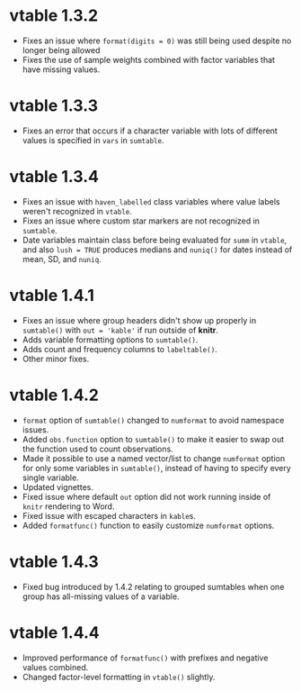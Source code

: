 # vtable 1.3.2

- Fixes an issue where `format(digits = 0)` was still being used despite no longer being allowed
- Fixes the use of sample weights combined with factor variables that have missing values.

# vtable 1.3.3

- Fixes an error that occurs if a character variable with lots of different values is specified in `vars` in `sumtable`.

# vtable 1.3.4

- Fixes an issue with `haven_labelled` class variables where value labels weren't recognized in `vtable`.
- Fixes an issue where custom star markers are not recognized in `sumtable`.
- Date variables maintain class before being evaluated for `summ` in `vtable`, and also `lush = TRUE` produces medians and `nuniq()` for dates instead of mean, SD, and `nuniq`.

# vtable 1.4.1

- Fixes an issue where group headers didn't show up properly in `sumtable()` with `out = 'kable'` if run outside of **knitr**.
- Adds variable formatting options to `sumtable()`.
- Adds count and frequency columns to `labeltable()`.
- Other minor fixes.

# vtable 1.4.2

- `format` option of `sumtable()` changed to `numformat` to avoid namespace issues.
- Added `obs.function` option to `sumtable()` to make it easier to swap out the function used to count observations.
- Made it possible to use a named vector/list to change `numformat` option for only some variables in `sumtable()`, instead of having to specify every single variable.
- Updated vignettes.
- Fixed issue where default `out` option did not work running inside of `knitr` rendering to Word.
- Fixed issue with escaped characters in `kable`s.
- Added `formatfunc()` function to easily customize `numformat` options.

# vtable 1.4.3

- Fixed bug introduced by 1.4.2 relating to grouped sumtables when one group has all-missing values of a variable.

# vtable 1.4.4

- Improved performance of `formatfunc()` with prefixes and negative values combined.
- Changed factor-level formatting in `vtable()` slightly.
